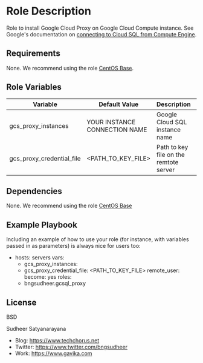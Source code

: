 Role Description
=========

Role to install Google Cloud Proxy on Google Cloud Compute instance. 
See Google's documentation on [connecting to Cloud SQL from Compute Engine](https://cloud.google.com/sql/docs/mysql/connect-compute-engine). 

Requirements
------------
None.
We recommend using the role [CentOS Base](https://galaxy.ansible.com/bngsudheer/centos_base/).

Role Variables
--------------
|Variable | Default Value| Description | Required|
|---------|--------------|-------------|---------|
|gcs_proxy_instances| YOUR INSTANCE CONNECTION NAME | Google Cloud SQL instance name | Yes |
|gcs_proxy_credential_file | <PATH_TO_KEY_FILE> | Path to key file on the remtote server | No |

Dependencies
------------
None.
We recommend using the role [CentOS Base](https://galaxy.ansible.com/bngsudheer/centos_base/)

Example Playbook
----------------

Including an example of how to use your role (for instance, with variables passed in as parameters) is always nice for users too:

  - hosts: servers
    vars: 
	   - gcs_proxy_instances: <YOUR INSTANCE CONNECTIO NAME>
	   - gcs_proxy_credential_file: <PATH_TO_KEY_FILE>
    remote_user: <YOUR REMOTE USER>
    become: yes
    roles:
      - bngsudheer.gcsql_proxy 

License
-------

BSD

Sudheer Satyanarayana
* Blog: https://www.techchorus.net
* Twitter: https://www.twitter.com/bngsudheer
* Work: https://www.gavika.com
